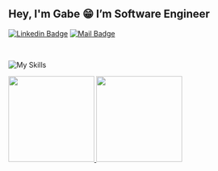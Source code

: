 ## Hey, I'm Gabe 😁 I’m Software Engineer

[![Linkedin Badge](https://img.shields.io/badge/-ebagabee-blue?style=flat-square&logo=Linkedin&logoColor=white&link=https://www.linkedin.com/in/mtwzim/)](https://www.linkedin.com/in/ebagabee/)
[![Mail Badge](https://img.shields.io/badge/gabrielhas.tech@gmail.com-e65729?style=flat-square&logo=mailgun&logoColor=white&link=mailto:gabrielhas.tech@gmail.com)](mailto:gabrielhas.tech@gmail.com)

<br>

![My Skills](https://skillicons.dev/icons?i=typescript,javascript,ruby,php,&perline=4)

<a href="https://github.com/ebagabee">
  <img height="170em" src="https://github-readme-stats-eight-theta.vercel.app/api?username=ebagabee&show_icons=true&theme=midnight-purple&include_all_commits=true&count_private=true"/>
  <img height="170em" src="https://github-readme-stats-eight-theta.vercel.app/api/top-langs/?username=ebagabee&layout=compact&langs_count=8&theme=midnight-purple"/>
</a>
